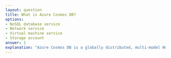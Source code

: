 ```yaml
---
layout: question
title: What is Azure Cosmos DB?
options:
- NoSQL database service
- Network service
- Virtual machine service
- Storage account
answer: 1
explanation: "Azure Cosmos DB is a globally distributed, multi-model NoSQL database service that provides high availability and low latency access to data."
---
```


